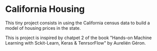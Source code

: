 # California Housing
This tiny project consists in using the California census data to build a model of housing prices in the state.

This is project is inspired by chatpet 2 of the book "Hands-on Machine Learning with Sckit-Learn, Keras & TenrsorFlow" by Aurelién Géron.
